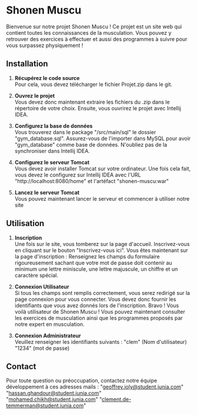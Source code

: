 # Shonen Muscu

Bienvenue sur notre projet Shonen Muscu ! Ce projet est un site web qui contient toutes les connaissances de la musculation. 
Vous pouvez y retrouver des exercices à effectuer et aussi des programmes à suivre pour vous surpassez physiquement ! 

## Installation

1. **Récupérez le code source**  
  Pour cela, vous devez télécharger le fichier Projet.zip dans le git.

2. **Ouvrez le projet**  
  Vous devez donc maintenant extraire les fichiers du .zip dans le répertoire de votre choix.
  Ensuite, vous ouvrirez le projet avec Intellij IDEA.

3. **Configurez la base de données**  
  Vous trouverez dans le package "/src/main/sql" le dossier "gym_database.sql".
  Assurez-vous de l'importer dans MySQL pour avoir "gym_database" comme base de données.
  N'oubliez pas de la synchroniser dans Intellij IDEA.

4. **Configurez le serveur Tomcat**  
  Vous devez avoir installer Tomcat sur votre ordinateur.
  Une fois cela fait, vous devez le configurez sur Intellij IDEA avec l'URL "http://localhost:8080/home" et l'artéfact "shonen-muscu:war"

5. **Lancez le serveur Tomcat**  
  Vous pouvez maintenant lancer le serveur et commencer à utiliser notre site

## Utilisation

1. **Inscription**  
  Une fois sur le site, vous tomberez sur la page d'accueil. Inscrivez-vous en cliquant sur le bouton "Inscrivez-vous ici".
  Vous êtes maintenant sur la page d'inscription : Renseignez les champs du formulaire rigoureusement sachant que votre mot de passe doit contenir au minimum une lettre miniscule, une lettre majuscule, un chiffre et un caractère spécial.

2. **Connexion Utilisateur**  
  Si tous les champs sont remplis correctement, vous serez redirigé sur la page connexion pour vous connecter.
  Vous devez donc fournir les identifiants que vous avez donnés lors de l'inscription.
  Bravo ! Vous voilà utilisateur de Shonen Muscu ! Vous pouvez maintenant consulter les exercices de musculation ainsi que les programmes proposés par notre expert en musculation. 

3. **Connexion Administrateur**  
  Veuillez renseigner les identifiants suivants : "clem" (Nom d'utilisateur) "1234" (mot de passe)

## Contact

Pour toute question ou préoccupation, contactez notre équipe développement à ces adresses mails : "geoffrey.joly@student.junia.com" "hassan.ghandour@student.junia.com" "mohamed.chikh@student.junia.com" "clement.de-temmerman@student.junia.com"
